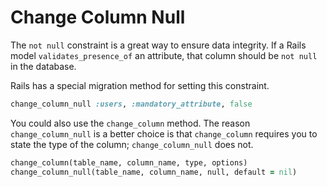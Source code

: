 # Change Column Null

The `not null` constraint is a great way to ensure data integrity. If a Rails model `validates_presence_of` an attribute, that column should be `not null` in the database.

Rails has a special migration method for setting this constraint.

```ruby
change_column_null :users, :mandatory_attribute, false
```

You could also use the `change_column` method. The reason `change_column_null` is a better choice is that `change_column` requires you to state the type of the column; `change_column_null` does not.

```ruby
change_column(table_name, column_name, type, options)
change_column_null(table_name, column_name, null, default = nil)
```

